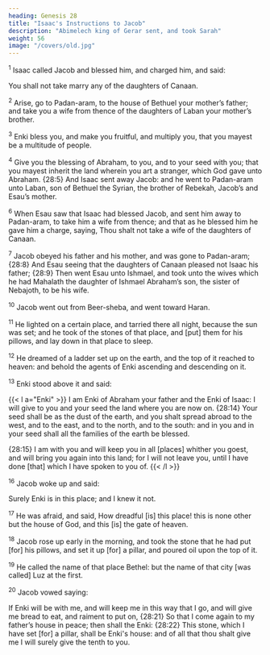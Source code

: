 ```yaml
---
heading: Genesis 28
title: "Isaac's Instructions to Jacob"
description: "Abimelech king of Gerar sent, and took Sarah"
weight: 56
image: "/covers/old.jpg"
---
```



<sup>1</sup> Isaac called Jacob and blessed him, and charged him, and said:

You shall not take marry any of the daughters of Canaan. 


<sup>2</sup> Arise, go to Padan-aram, to the house of Bethuel your mother’s father; and take you a wife from thence of the daughters of Laban your mother’s brother. 

<sup>3</sup> Enki bless you, and make you fruitful, and multiply you, that you mayest be a
multitude of people.

<sup>4</sup> Give you the blessing of Abraham, to you, and to your seed with you; that you mayest inherit the land wherein you art a stranger, which God gave unto Abraham. {28:5} And Isaac sent away Jacob: and he went to Padan-aram unto Laban, son of Bethuel the Syrian, the brother of Rebekah, Jacob’s and Esau’s mother.

<sup>6</sup> When Esau saw that Isaac had blessed Jacob, and sent him away to Padan-aram, to take him a wife from thence; and that as he blessed him he gave him a charge, saying, Thou shalt not take a wife of the daughters of Canaan.

<sup>7</sup> Jacob obeyed his father and his mother, and was gone to Padan-aram; {28:8} And Esau
seeing that the daughters of Canaan pleased not Isaac his father; {28:9} Then went Esau unto Ishmael, and took unto the wives which he had Mahalath the daughter of Ishmael Abraham’s son, the sister of Nebajoth, to be his wife.


<sup>10</sup> Jacob went out from Beer-sheba, and went toward Haran.

<sup>11</sup> He lighted on a certain place, and tarried there all night, because the sun was set; and he took of the stones of that place, and [put] them for his pillows, and lay down in that place to sleep.

<sup>12</sup> He dreamed of a ladder set up on the earth, and the top of it reached to heaven: and behold the agents of Enki ascending and descending on it.

<sup>13</sup> Enki stood above it and said:

{{< l a="Enki" >}}
I am Enki of Abraham your father and the Enki of Isaac: I will give to you and your seed the land where you are now on. {28:14} Your seed shall be as the dust of the earth, and you shalt spread abroad to the west, and to the east, and to the north, and to the south: and in you and in your seed shall all the families of the earth be blessed. 

{28:15} I am with you and will keep you in all [places] whither you goest, and will bring you again into this land; for I will not leave you, until I have done [that] which I have spoken to you of.
{{< /l >}}


<sup>16</sup>  Jacob woke up and said:

Surely Enki is in this place; and I knew it not. 

<sup>17</sup>  He was afraid, and said, How dreadful [is] this place! this is none other but the house of God, and this [is] the gate of heaven.

<sup>18</sup> Jacob rose up early in the morning, and took the stone that he had put [for] his pillows, and set it up [for] a pillar, and poured oil upon the top of it. 

<sup>19</sup> He called the name of that place Bethel: but the name of that city [was called] Luz at the first. 

<sup>20</sup> Jacob vowed saying:

If Enki will be with me, and will keep me in this way that I go, and will give me bread to eat, and raiment to put on, {28:21} So that I come again to my father’s house in peace; then shall the Enki: {28:22} This stone, which I have set [for] a pillar, shall be Enki's house: and of all that thou
shalt give me I will surely give the tenth to you.

